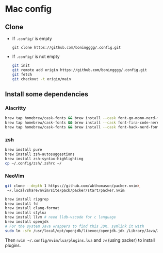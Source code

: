 # Mac config

## Clone

- If `.config/` is empty
  
  `git clone https://github.com/boningggg/.config.git`

- If `.config/` is not empty
  
  ```bash
  git init
  git remote add origin https://github.com/boningggg/.config.git
  git fetch
  git checkout -t origin/main
  ```

## Install some dependencies

### Alacritty

  ```bash
  brew tap homebrew/cask-fonts && brew install --cask font-go-mono-nerd-font
  brew tap homebrew/cask-fonts && brew install --cask font-fira-code-nerd-font
  brew tap homebrew/cask-fonts && brew install --cask font-hack-nerd-font
  ```

### zsh

  ```bash
  brew install pure
  brew install zsh-autosuggestions
  brew install zsh-syntax-highlighting
  cp ~/.config/zsh/.zshrc ~/
  ```
### NeoVim

  ```bash
  git clone --depth 1 https://github.com/wbthomason/packer.nvim\
   ~/.local/share/nvim/site/pack/packer/start/packer.nvim

  brew install ripgrep
  brew install fd
  brew install clang-format
  brew install stylua
  brew install llvm # need lldb-vscode for c language
  brew install openjdk
  # For the system Java wrappers to find this JDK, symlink it with
  sudo ln -sfn /usr/local/opt/openjdk/libexec/openjdk.jdk /Library/Java/JavaVirtualMachines/openjdk.jdk
  
  ```

  Then `nvim ~/.config/nvim/lua/plugins.lua` and `:w` (using packer) to install plugins.
